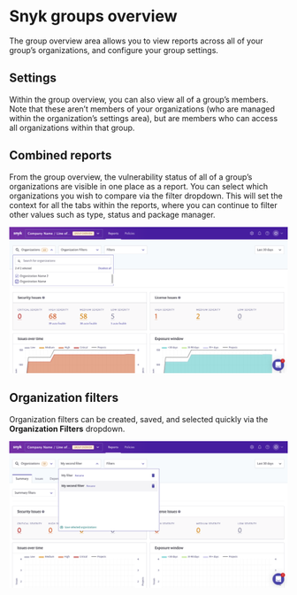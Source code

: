 # Snyk groups overview

The group overview area allows you to view reports across all of your group’s organizations, and configure your group settings.

## Settings

Within the group overview, you can also view all of a group’s members. Note that these aren’t members of your organizations \(who are managed within the organization’s settings area\), but are members who can access all organizations within that group.

## Combined reports

From the group overview, the vulnerability status of all of a group’s organizations are visible in one place as a report. You can select which organizations you wish to compare via the filter dropdown. This will set the context for all the tabs within the reports, where you can continue to filter other values such as type, status and package manager.

![](../../.gitbook/assets/screen_shot_2021-07-02_at_2.07.01_pm.png)

## Organization filters

Organization filters can be created, saved, and selected quickly via the **Organization Filters** dropdown.

![](../../.gitbook/assets/screen_shot_2021-07-02_at_2.05.50_pm.png)

